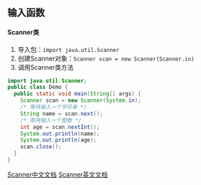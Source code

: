 ## 输入函数
#### Scanner类
1. 导入包：`import java.util.Scanner`
2. 创建Scanner对象：`Scanner scan = new Scanner(Scanner.in)`
3. 调用Scanner类方法
```java
import java.util.Scanner;
public class Demo {
  public static void main(String[] args) {
    Scanner scan = new Scanner(System.in);
    /* 等待输入一个字符串 */
    String name = scan.next();
    /* 等待输入一个整数 */
    int age = scan.nextInt();
    System.out.println(name);
    System.out.println(age);
    scan.close();
  }
}
```
[Scanner中文文档](https://www.w3cschool.cn/java/)
[Scanner英文文档](https://docs.oracle.com/javase/8/docs/api/)